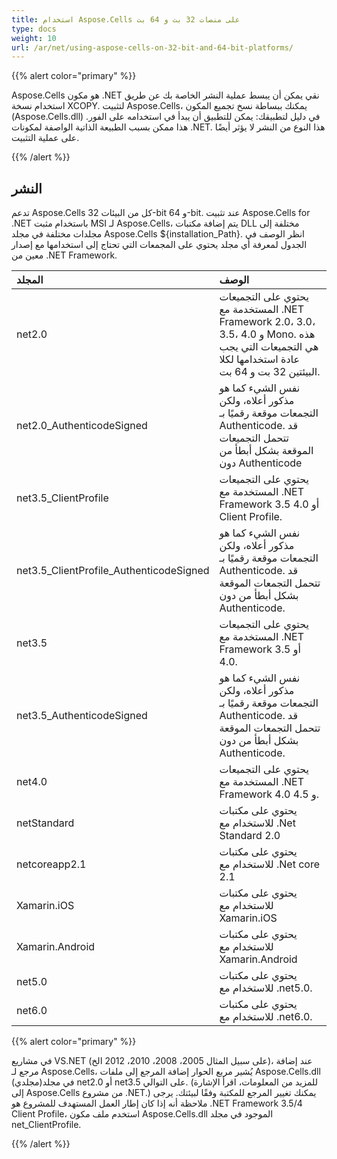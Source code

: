 ```yaml
---
title: استخدام Aspose.Cells على منصات 32 بت و 64 بت
type: docs
weight: 10
url: /ar/net/using-aspose-cells-on-32-bit-and-64-bit-platforms/
---
```


{{% alert color="primary" %}} 

Aspose.Cells هو مكون .NET نقي يمكن أن يبسط عملية النشر الخاصة بك عن طريق استخدام نسخة XCOPY. لتثبيت Aspose.Cells، يمكنك ببساطة نسخ تجميع المكون (Aspose.Cells.dll) في دليل لتطبيقك: يمكن للتطبيق أن يبدأ في استخدامه على الفور. هذا ممكن بسبب الطبيعة الذاتية الواصفة لمكونات .NET. هذا النوع من النشر لا يؤثر أيضًا على عملية التثبيت.

{{% /alert %}} 
## **النشر**
تدعم Aspose.Cells كل من البيئات 32-bit و 64-bit. عند تثبيت Aspose.Cells for .NET باستخدام مثبت MSI لـ Aspose.Cells، يتم إضافة مكتبات DLL مختلفة إلى مجلدات مختلفة في مجلد Aspose.Cells ${installation_Path}. انظر الوصف في الجدول لمعرفة أي مجلد يحتوي على المجمعات التي تحتاج إلى استخدامها مع إصدار معين من .NET Framework.

|**المجلد**|**الوصف**|
| :- | :- |
|net2.0|يحتوي على التجميعات المستخدمة مع .NET Framework 2.0، 3.0، 3.5، 4.0 و Mono. هذه هي التجميعات التي يجب عادة استخدامها لكلا البيئتين 32 بت و 64 بت.|
|net2.0_AuthenticodeSigned|نفس الشيء كما هو مذكور أعلاه، ولكن التجمعات موقعة رقميًا بـ Authenticode. قد تتحمل التجميعات الموقعة بشكل أبطأ من دون Authenticode|
|net3.5_ClientProfile|يحتوي على التجميعات المستخدمة مع .NET Framework 3.5 أو 4.0 Client Profile.|
|net3.5_ClientProfile_AuthenticodeSigned|نفس الشيء كما هو مذكور أعلاه، ولكن التجمعات موقعة رقميًا بـ Authenticode. قد تتحمل التجمعات الموقعة بشكل أبطأ من دون Authenticode.|
|net3.5|يحتوي على التجميعات المستخدمة مع .NET Framework 3.5 أو 4.0.|
|net3.5_AuthenticodeSigned|نفس الشيء كما هو مذكور أعلاه، ولكن التجمعات موقعة رقميًا بـ Authenticode. قد تتحمل التجمعات الموقعة بشكل أبطأ من دون Authenticode.|
|net4.0|يحتوي على التجميعات المستخدمة مع .NET Framework 4.0 و 4.5.|
|netStandard|يحتوي على مكتبات للاستخدام مع .Net Standard 2.0|
|netcoreapp2.1|يحتوي على مكتبات للاستخدام مع .Net core 2.1|
|Xamarin.iOS|يحتوي على مكتبات للاستخدام مع Xamarin.iOS|
|Xamarin.Android|يحتوي على مكتبات للاستخدام مع Xamarin.Android|
|net5.0|يحتوي على مكتبات للاستخدام مع .net5.0.|
|net6.0|يحتوي على مكتبات للاستخدام مع .net6.0.|
{{% alert color="primary" %}} 

في مشاريع VS.NET (على سبيل المثال 2005، 2008، 2010، 2012 الخ)، عند إضافة مرجع لـ Aspose.Cells، يُشير مربع الحوار إضافة المرجع إلى ملفات Aspose.Cells.dll في مجلد(مجلدي) net2.0 أو net3.5 على التوالي. (للمزيد من المعلومات، اقرأ الإشارة إلى Aspose.Cells من مشروع .NET.) يمكنك تغيير المرجع للمكتبة وفقًا لبيئتك. يرجى ملاحظة أنه إذا كان إطار العمل المستهدف للمشروع هو .NET Framework 3.5/4 Client Profile، استخدم ملف مكون Aspose.Cells.dll الموجود في مجلد net_ClientProfile.

{{% /alert %}}
